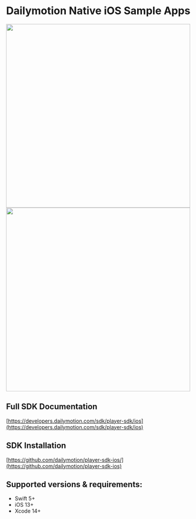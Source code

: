 
# Dailymotion Native iOS Sample Apps

<p float="left">
  <img src="https://corpostatic.dailymotion.com/corporate-cms-upload-assets-prod/uploads/sites/150001/2022/02/dailymotion.svg" width="500" />
  <img src="https://corpostatic.dailymotion.com/corporate-cms-upload-assets-prod/uploads/sites/150001/2022/02/developers.svg" width="500" /> 
</p>


## Full SDK Documentation
 [https://developers.dailymotion.com/sdk/player-sdk/ios](https://developers.dailymotion.com/sdk/player-sdk/ios)

## SDK Installation
[https://github.com/dailymotion/player-sdk-ios/](https://github.com/dailymotion/player-sdk-ios)

## Supported versions & requirements:

- Swift 5+
- iOS 13+
- Xcode 14+
